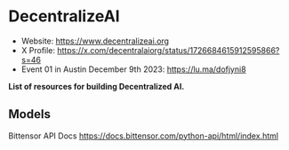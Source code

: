 # DecentralizeAI
- Website: https://www.decentralizeai.org
- X Profile: https://x.com/decentralaiorg/status/1726684615912595866?s=46
- Event 01 in Austin December 9th 2023: https://lu.ma/dofjyni8

**List of resources for building Decentralized AI.**

## Models
Bittensor API Docs
https://docs.bittensor.com/python-api/html/index.html
 


